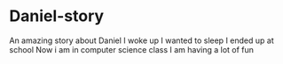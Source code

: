 # Daniel-story
An amazing story about Daniel
I woke up
I wanted to sleep
I ended up at school 
Now i am in computer science class 
I am having a lot of fun 
